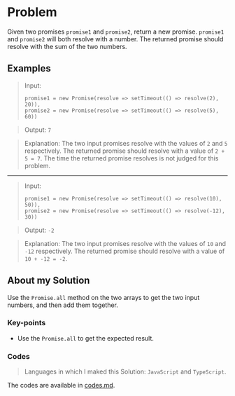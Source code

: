 # Problem

Given two promises `promise1` and `promise2`, return a new promise. `promise1` and `promise2` will both resolve with a number. The returned promise should resolve with the sum of the two numbers.

## Examples

> Input:
> ```
> promise1 = new Promise(resolve => setTimeout(() => resolve(2), 20)),
> promise2 = new Promise(resolve => setTimeout(() => resolve(5), 60))
> ```

> Output: `7`

> Explanation: The two input promises resolve with the values of `2` and `5` respectively. The returned promise should resolve with a value of `2 + 5 = 7`. The time the returned promise resolves is not judged for this problem.

** **

> Input:
> ```
> promise1 = new Promise(resolve => setTimeout(() => resolve(10), 50)), 
> promise2 = new Promise(resolve => setTimeout(() => resolve(-12), 30))
> ```

> Output: `-2`

> Explanation: The two input promises resolve with the values of `10` and `-12` respectively. The returned promise should resolve with a value of `10 + -12 = -2`.

## About my Solution

Use the `Promise.all` method on the two arrays to get the two input numbers, and then add them together.

### Key-points

- Use the `Promise.all` to get the expected result.

### Codes

> Languages in which I maked this Solution: `JavaScript` and `TypeScript`.

The codes are available in [codes.md](./codes.md).